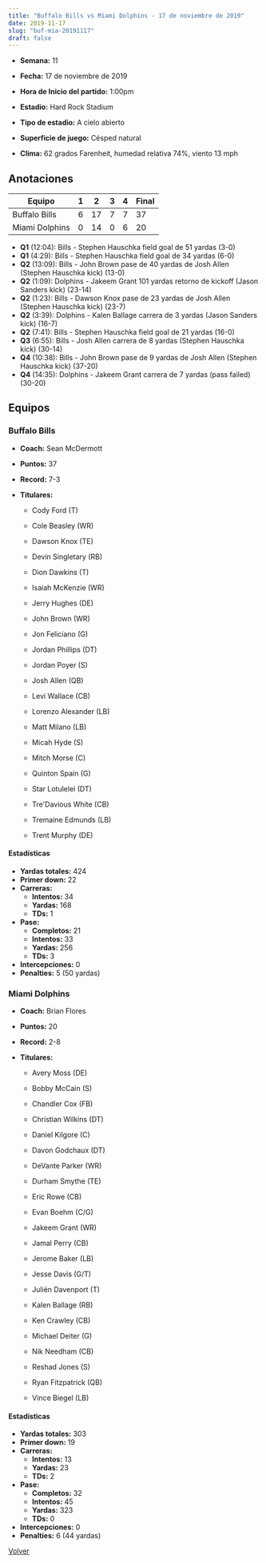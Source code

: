 ```yaml
---
title: "Buffalo Bills vs Miami Dolphins - 17 de noviembre de 2019"
date: 2019-11-17
slug: "buf-mia-20191117"
draft: false
---
```


* **Semana:** 11
* **Fecha:** 17 de noviembre de 2019

* **Hora de Inicio del partido:** 1:00pm
* **Estadio:** Hard Rock Stadium
* **Tipo de estadio:** A cielo abierto
* **Superficie de juego:** Césped natural
* **Clima:** 62 grados Farenheit, humedad relativa 74%, viento 13 mph





## Anotaciones
| Equipo | 1 | 2 | 3 | 4 | Final |
|--------|---|---|---|---|-------|
| Buffalo Bills  | 6 | 17 | 7 | 7  | 37 |
| Miami Dolphins  | 0 | 14 | 0 | 6  | 20 |
* **Q1** (12:04): Bills - Stephen Hauschka field goal de 51 yardas (3-0)
* **Q1** (4:29): Bills - Stephen Hauschka field goal de 34 yardas (6-0)
* **Q2** (13:09): Bills - John Brown pase de 40 yardas de Josh Allen (Stephen Hauschka kick) (13-0)
* **Q2** (1:09): Dolphins - Jakeem Grant 101 yardas retorno de kickoff (Jason Sanders kick) (23-14)
* **Q2** (1:23): Bills - Dawson Knox pase de 23 yardas de Josh Allen (Stephen Hauschka kick) (23-7)
* **Q2** (3:39): Dolphins - Kalen Ballage carrera de 3 yardas (Jason Sanders kick) (16-7)
* **Q2** (7:41): Bills - Stephen Hauschka field goal de 21 yardas (16-0)
* **Q3** (6:55): Bills - Josh Allen carrera de 8 yardas (Stephen Hauschka kick) (30-14)
* **Q4** (10:38): Bills - John Brown pase de 9 yardas de Josh Allen (Stephen Hauschka kick) (37-20)
* **Q4** (14:35): Dolphins - Jakeem Grant carrera de 7 yardas (pass failed) (30-20)


## Equipos


### Buffalo Bills
* **Coach:** Sean McDermott
* **Puntos:** 37
* **Record:** 7-3
* **Titulares:** 

  * Cody Ford (T) 

  * Cole Beasley (WR) 

  * Dawson Knox (TE) 

  * Devin Singletary (RB) 

  * Dion Dawkins (T) 

  * Isaiah McKenzie (WR) 

  * Jerry Hughes (DE) 

  * John Brown (WR) 

  * Jon Feliciano (G) 

  * Jordan Phillips (DT) 

  * Jordan Poyer (S) 

  * Josh Allen (QB) 

  * Levi Wallace (CB) 

  * Lorenzo Alexander (LB) 

  * Matt Milano (LB) 

  * Micah Hyde (S) 

  * Mitch Morse (C) 

  * Quinton Spain (G) 

  * Star Lotulelei (DT) 

  * Tre'Davious White (CB) 

  * Tremaine Edmunds (LB) 

  * Trent Murphy (DE) 

#### Estadísticas
* **Yardas totales:** 424
* **Primer down:** 22
* **Carreras:**
  * **Intentos:** 34
  * **Yardas:** 168
  * **TDs:** 1
* **Pase:**
  * **Completos:** 21
  * **Intentos:** 33
  * **Yardas:** 256
  * **TDs:** 3
* **Intercepciones:** 0
* **Penalties:** 5 (50 yardas)

### Miami Dolphins
* **Coach:** Brian Flores
* **Puntos:** 20
* **Record:** 2-8
* **Titulares:** 

  * Avery Moss (DE) 

  * Bobby McCain (S) 

  * Chandler Cox (FB) 

  * Christian Wilkins (DT) 

  * Daniel Kilgore (C) 

  * Davon Godchaux (DT) 

  * DeVante Parker (WR) 

  * Durham Smythe (TE) 

  * Eric Rowe (CB) 

  * Evan Boehm (C/G) 

  * Jakeem Grant (WR) 

  * Jamal Perry (CB) 

  * Jerome Baker (LB) 

  * Jesse Davis (G/T) 

  * Julién Davenport (T) 

  * Kalen Ballage (RB) 

  * Ken Crawley (CB) 

  * Michael Deiter (G) 

  * Nik Needham (CB) 

  * Reshad Jones (S) 

  * Ryan Fitzpatrick (QB) 

  * Vince Biegel (LB) 

#### Estadísticas
* **Yardas totales:** 303
* **Primer down:** 19
* **Carreras:**
  * **Intentos:** 13
  * **Yardas:** 23
  * **TDs:** 2
* **Pase:**
  * **Completos:** 32
  * **Intentos:** 45
  * **Yardas:** 323
  * **TDs:** 0
* **Intercepciones:** 0
* **Penalties:** 6 (44 yardas)


[Volver](/historia/2019)
